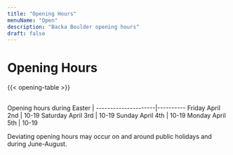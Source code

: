 ```yaml
---
title: "Opening Hours"
menuName: "Open"
description: "Backa Boulder opening hours"
draft: false
---
```


# Opening Hours

{{< opening-table >}}

##

Opening hours during Easter    |
---------------------|----------
Friday April 2nd     | 10-19
Saturday April 3rd   | 10-19
Sunday April 4th     | 10-19
Monday April 5th     | 10-19

Deviating opening hours may occur on and around public holidays and during June-August.
